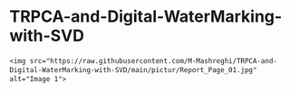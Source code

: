 # TRPCA-and-Digital-WaterMarking-with-SVD




    <img src="https://raw.githubusercontent.com/M-Mashreghi/TRPCA-and-Digital-WaterMarking-with-SVD/main/pictur/Report_Page_01.jpg" alt="Image 1">








































